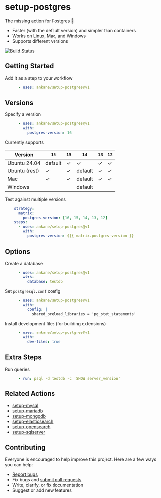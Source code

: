 # setup-postgres

The missing action for Postgres :tada:

- Faster (with the default version) and simpler than containers
- Works on Linux, Mac, and Windows
- Supports different versions

[![Build Status](https://github.com/ankane/setup-postgres/actions/workflows/build.yml/badge.svg)](https://github.com/ankane/setup-postgres/actions)

## Getting Started

Add it as a step to your workflow

```yml
      - uses: ankane/setup-postgres@v1
```

## Versions

Specify a version

```yml
      - uses: ankane/setup-postgres@v1
        with:
          postgres-version: 16
```

Currently supports

Version | `16` | `15` | `14` | `13` | `12`
--- | --- | --- | --- | --- | ---
Ubuntu 24.04 | default | ✓ | ✓ | ✓ | ✓
Ubuntu (rest) | ✓ | ✓ | default | ✓ | ✓
Mac | ✓ | ✓ | default | ✓ | ✓
Windows | | | default | | |

Test against multiple versions

```yml
    strategy:
      matrix:
        postgres-version: [16, 15, 14, 13, 12]
    steps:
      - uses: ankane/setup-postgres@v1
        with:
          postgres-version: ${{ matrix.postgres-version }}
```

## Options

Create a database

```yml
      - uses: ankane/setup-postgres@v1
        with:
          database: testdb
```

Set `postgresql.conf` config

```yml
      - uses: ankane/setup-postgres@v1
        with:
          config: |
            shared_preload_libraries = 'pg_stat_statements'
```

Install development files (for building extensions)

```yml
      - uses: ankane/setup-postgres@v1
        with:
          dev-files: true
```

## Extra Steps

Run queries

```yml
      - run: psql -d testdb -c 'SHOW server_version'
```

## Related Actions

- [setup-mysql](https://github.com/ankane/setup-mysql)
- [setup-mariadb](https://github.com/ankane/setup-mariadb)
- [setup-mongodb](https://github.com/ankane/setup-mongodb)
- [setup-elasticsearch](https://github.com/ankane/setup-elasticsearch)
- [setup-opensearch](https://github.com/ankane/setup-opensearch)
- [setup-sqlserver](https://github.com/ankane/setup-sqlserver)

## Contributing

Everyone is encouraged to help improve this project. Here are a few ways you can help:

- [Report bugs](https://github.com/ankane/setup-postgres/issues)
- Fix bugs and [submit pull requests](https://github.com/ankane/setup-postgres/pulls)
- Write, clarify, or fix documentation
- Suggest or add new features
